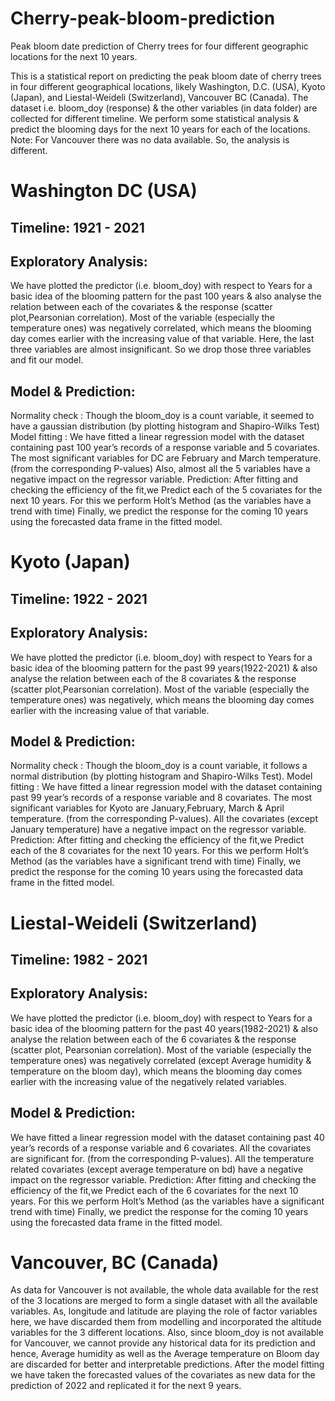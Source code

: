 # Cherry-peak-bloom-prediction
Peak bloom date prediction of Cherry trees for four different geographic locations for the next 10 years.

This is a statistical report on predicting the peak bloom date of cherry trees in four different geographical locations, likely Washington, D.C. (USA), Kyoto (Japan), and Liestal-Weideli (Switzerland), Vancouver BC (Canada).
The dataset i.e. bloom_doy (response) & the other variables (in data folder) are collected for different timeline.
We perform some statistical analysis & predict the blooming days for the next 10 years for each of the locations.
Note: For Vancouver there was no data available. So, the analysis is different.

# Washington DC (USA)

## Timeline: 1921 - 2021
## Exploratory Analysis:
We have plotted the predictor (i.e. bloom_doy) with respect to Years for a basic idea of the blooming pattern for the past 100 years & also analyse the relation between each of the covariates & the response (scatter plot,Pearsonian correlation).
Most of the variable (especially the temperature ones) was negatively correlated, which means the blooming day comes earlier with the increasing value of that variable.
Here, the last three variables are almost insignificant. So we drop those three variables and fit our model.
## Model & Prediction:
Normality check : Though the bloom_doy is a count variable, it seemed to have a gaussian distribution (by plotting histogram and Shapiro-Wilks Test)
Model fitting :  We have fitted a linear regression model with the dataset containing past 100 year’s records of a response variable and 5 covariates. 
The most significant variables for DC are February and March temperature. (from the corresponding P-values)
Also, almost all the 5 variables have a negative impact on the regressor variable.
Prediction: After fitting and checking the efficiency of the fit,we Predict each of the 5 covariates for the next 10 years. For this we perform Holt’s Method (as the variables have a trend with time)
Finally, we predict the response for the coming 10 years using the forecasted data frame in the fitted model.

# Kyoto (Japan)

## Timeline: 1922 - 2021
## Exploratory Analysis:
We have plotted the predictor (i.e. bloom_doy) with respect to Years for a basic idea of the blooming pattern for the past 99 years(1922-2021) & also analyse the relation between each of the 8 covariates & the response (scatter plot,Pearsonian correlation).
Most of the variable (especially the temperature ones) was negatively, which means the blooming day comes earlier with the increasing value of that variable.
## Model & Prediction:
Normality check : Though the bloom_doy is a count variable, it follows a normal distribution (by plotting histogram and Shapiro-Wilks Test).
Model fitting :  We have fitted a linear regression model with the dataset containing past 99 year’s records of a response variable and 8 covariates. 
The most significant variables for Kyoto are January,February, March & April temperature. (from the corresponding P-values).
All the covariates (except January temperature) have a negative impact on the regressor variable.
Prediction: After fitting and checking the efficiency of the fit,we Predict each of the 8 covariates for the next 10 years. For this we perform Holt’s Method (as the variables have a significant trend with time)
Finally, we predict the response for the coming 10 years using the forecasted data frame in the fitted model.

# Liestal-Weideli (Switzerland)

## Timeline: 1982 - 2021
## Exploratory Analysis:
We have plotted the predictor (i.e. bloom_doy) with respect to Years for a basic idea of the blooming pattern for the past 40 years(1982-2021) & also analyse the relation between each of the 6 covariates & the response (scatter plot, Pearsonian correlation).
Most of the variable (especially the temperature ones) was negatively correlated (except Average humidity & temperature on the bloom day), which means the blooming day comes earlier with the increasing value of the negatively related variables.
## Model & Prediction:
We have fitted a linear regression model with the dataset containing past 40 year’s records of a response variable and 6 covariates. 
All the covariates are significant for. (from the corresponding P-values).
All the temperature related covariates (except average temperature on bd) have a negative impact on the regressor variable.
Prediction: After fitting and checking the efficiency of the fit,we Predict each of the 6 covariates for the next 10 years. For this we perform Holt’s Method (as the variables have a significant trend with time)
Finally, we predict the response for the coming 10 years using the forecasted data frame in the fitted model.

# Vancouver, BC (Canada)

As data for Vancouver is not available, the whole data available for the rest of the 3 locations are merged to form a single dataset with all the available variables.  As, longitude and latitude are playing the role of factor variables here, we have discarded them from modelling and incorporated the altitude variables for the 3 different locations. Also, since bloom_doy is not available for Vancouver, we cannot provide any historical data for its prediction and hence, Average humidity as well as the Average temperature on Bloom day are discarded for better and interpretable predictions.
After the model fitting we have taken the forecasted values of the covariates as new data for the prediction of 2022 and replicated it for the next 9 years.
